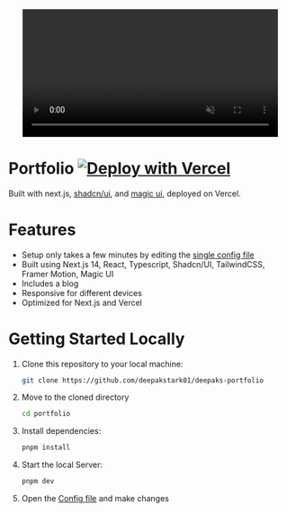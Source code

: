 <div align="center">
   <video autoplay muted loop alt="Portfolio" src="https://github.com/user-attachments/assets/8887a6c4-c758-458c-93eb-041535747046" width="90%">
</div>

# Portfolio [![Deploy with Vercel](https://vercel.com/button)](https://vercel.com/new/clone?repository-url=https://github.com/deepakstark01/deepaks-portfolio/)

Built with next.js, [shadcn/ui](https://ui.shadcn.com/), and [magic ui](https://magicui.design/), deployed on Vercel.

# Features

- Setup only takes a few minutes by editing the [single config file](./src/data/resume.tsx)
- Built using Next.js 14, React, Typescript, Shadcn/UI, TailwindCSS, Framer Motion, Magic UI
- Includes a blog
- Responsive for different devices
- Optimized for Next.js and Vercel

# Getting Started Locally

1. Clone this repository to your local machine:

   ```bash
   git clone https://github.com/deepakstark01/deepaks-portfolio
   ```

2. Move to the cloned directory

   ```bash
   cd portfolio
   ```

3. Install dependencies:

   ```bash
   pnpm install
   ```

4. Start the local Server:

   ```bash
   pnpm dev
   ```

5. Open the [Config file](./src/data/resume.tsx) and make changes

